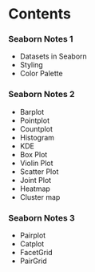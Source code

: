# Contents

### Seaborn Notes 1

* Datasets in Seaborn
* Styling
* Color Palette

### Seaborn Notes 2

* Barplot
* Pointplot
* Countplot
* Histogram
* KDE
* Box Plot
* Violin Plot
* Scatter Plot
* Joint Plot
* Heatmap
* Cluster map

### Seaborn Notes 3

* Pairplot
* Catplot
* FacetGrid
* PairGrid
